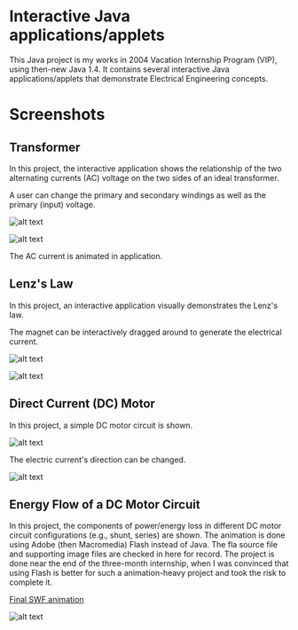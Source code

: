 # Interactive Java applications/applets

This Java project is my works in 2004 Vacation Internship Program (VIP), using then-new Java 1.4. It contains several interactive Java applications/applets that demonstrate Electrical Engineering concepts.

# Screenshots

## Transformer

In this project, the interactive application shows the relationship of the two alternating currents (AC) voltage on the two sides of an ideal transformer.

A user can change the primary and secondary windings as well as the primary (input) voltage. 

![alt text](https://dl.dropbox.com/s/bx1k0nlbcqvhak8/Transformer1.jpg "Transformer1") 

![alt text](https://dl.dropbox.com/s/3nn2vxg00cvjn6b/Transformer2.jpg "Transformer2")

The AC current is animated in application.

## Lenz's Law

In this project, an interactive application visually demonstrates the Lenz's law.

The magnet can be interactively dragged around to generate the electrical current.

![alt text](https://dl.dropbox.com/s/ysnk6hz8v9l53mn/LenzLaw1.jpg "LenzLaw1") 

![alt text](https://dl.dropbox.com/s/sio94onaadx717i/LenzLaw2.jpg "LenzLaw2")

## Direct Current (DC) Motor

In this project, a simple DC motor circuit is shown.

![alt text](https://dl.dropbox.com/s/l3vh1zxkzaytq2s/DcMotor1.jpg "DcMotor1") 

The electric current's direction can be changed.

![alt text](https://dl.dropbox.com/s/a0nouuyv61pcnkf/DcMotor2.jpg "DcMotor2")

## Energy Flow of a DC Motor Circuit

In this project, the components of power/energy loss in different DC motor circuit configurations (e.g., shunt, series) are shown.
The animation is done using Adobe (then Macromedia) Flash instead of Java. The fla source file and supporting image files are checked in here for record.
The project is done near the end of the three-month internship, when I was convinced that using Flash is better for such a animation-heavy project and took the risk to complete it.

[Final SWF animation](https://www.dropbox.com/s/fja9kho6psbbx3i/EnergyFlow.swf?dl=0)

![alt text](https://dl.dropbox.com/s/zwnu696bhh31c67/EnergyFlow.jpg "EnergyFlow")
